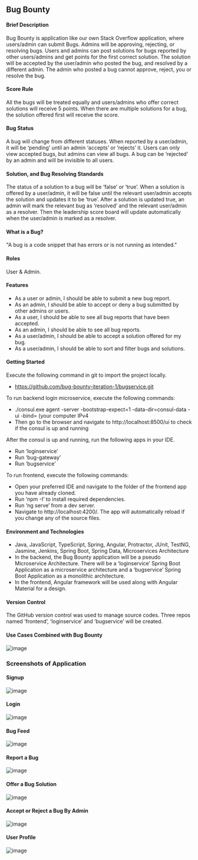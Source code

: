 ## Bug Bounty
#### Brief Description
Bug Bounty is application like our own Stack Overflow application, where users/admin can submit Bugs. Admins will be approving, rejecting, or resolving bugs. Users and admins can post solutions for bugs reported by other users/admins and get points for the first correct solution. The solution will be accepted by the user/admin who posted the bug, and resolved by a different admin. The admin who posted a bug cannot approve, reject, you or resolve the bug. 

#### Score Rule
All the bugs will be treated equally and users/admins who offer correct solutions will receive 5 points. When there are multiple solutions for a bug, the solution offered first will receive the score.

#### Bug Status
A bug will change from different statuses. When reported by a user/admin, it will be ‘pending’ until an admin ‘accepts’ or ‘rejects’ it. Users can only view accepted bugs, but admins can view all bugs. A bug can be ‘rejected’ by an admin and will be invisible to all users.

#### Solution, and Bug Resolving Standards
The status of a solution to a bug will be ‘false’ or ‘true’. When a solution is offered by a user/admin, it will be false until the relevant user/admin accepts the solution and updates it to be ‘true’. After a solution is updated true, an admin will mark the relevant bug as ‘resolved’ and the relevant user/admin as a resolver. Then the leadership score board will update automatically when the user/admin is marked as a resolver.

#### What is a Bug? 
"A bug is a code snippet that has errors or is not running as intended." 

#### Roles
User & Admin.

#### Features
* As a user or admin, I should be able to submit a new bug report.
* As an admin, I should be able to accept or deny a bug submitted by other admins or users.
* As a user, I should be able to see all bug reports that have been accepted.
* As an admin, I should be able to see all bug reports.
* As a user/admin, I should be able to accept a solution offered for my bug.
* As a user/admin, I should be able to sort and filter bugs and solutions.

#### Getting Started
Execute the following command in git to import the project locally.
-	https://github.com/bug-bounty-iteration-1/bugservice.git

To run backend login microservice, execute the following commands:
-	./consul.exe agent -server -bootstrap-expect=1 -data-dir=consul-data -ui -bind= (your computer IPv4
-	Then go to the browser and navigate to  http://localhost:8500/ui to check if the consul is up and running

After the consul is up and running, run the following apps in your IDE.
-	Run ‘loginservice’
-	Run ‘bug-gateway’
-	Run ‘bugservice’  

To run frontend, execute the following commands:
-	Open your preferred IDE and navigate to the folder of the frontend app you have already cloned.
-	Run ‘npm -I’ to install required dependencies.
-	Run ‘ng serve’ from a dev server. 
-	Navigate to http://localhost:4200/. The app will automatically reload if you change any of the source files.

#### Environment and Technologies
* Java, JavaScript, TypeScript, Spring, Angular, Protractor, JUnit, TestNG, Jasmine, Jenkins, Spring Boot, Spring Data, Microservices
Architecture
* In the backend, the Bug Bounty application will be a pseudo Microservice Architecture. There will be a ‘loginservice’ Spring Boot Application as a microservice architecture and a ‘bugservice’ Spring Boot Application as a monolithic architecture.
* In the frontend, Angular framework will be used along with Angular Material for a design.

#### Version Control
The GitHub version control was used to manage source codes. Three repos named ‘frontend’, ‘loginservice’ and ‘bugservice’ will be created.

#### Use Cases Combined with Bug Bounty
![image](https://user-images.githubusercontent.com/50306571/120672801-9fb0ca00-c460-11eb-83f0-77fcd54fde17.png)

### Screenshots of Application
#### Signup
![image](https://user-images.githubusercontent.com/50306571/120669506-85c1b800-c45d-11eb-87fb-8d54ff469b03.png)

#### Login
![image](https://user-images.githubusercontent.com/50306571/120669590-95410100-c45d-11eb-8171-1378a65228a6.png)

#### Bug Feed
![image](https://user-images.githubusercontent.com/50306571/120669661-a853d100-c45d-11eb-8b7d-27dea00b2b32.png)

#### Report a  Bug
![image](https://user-images.githubusercontent.com/50306571/120669733-b7d31a00-c45d-11eb-8d0c-a4884749db4e.png)

#### Offer a Bug Solution
![image](https://user-images.githubusercontent.com/50306571/120669804-c8839000-c45d-11eb-803f-d0653c067720.png)

#### Accept or Reject a Bug By Admin
![image](https://user-images.githubusercontent.com/50306571/120672531-637d6980-c460-11eb-8bd2-e004c0fe0a1a.png)

#### User Profile
![image](https://user-images.githubusercontent.com/50306571/120669871-dc2ef680-c45d-11eb-8dc0-36a370d77d40.png)
